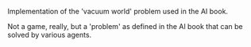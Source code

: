 Implementation of the 'vacuum world' problem used in the AI book.

Not a game, really, but a 'problem' as defined in the AI book that can be solved by various agents.
